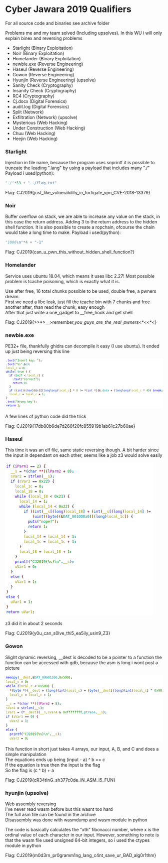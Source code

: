 

# Cyber Jawara 2019 Qualifiers

For all source code and binaries see archive folder

Problems me and my team solved (Including upsolves). In this WU i will only explain binex and reversing problems
* Starlight (Binary Exploitation)
* Noir (Binary Exploitation)
* Homelander (Binary Exploitation)
* newbie.exe (Reverse Engineering)
* Haseul (Reverse Engineering)
* Gowon (Reverse Engineering)
* Hyunjin (Reverse Engineering) (upsolve)
* Sanity Check (Cryptography)
* Insanity Check (Cryptography)
* RC4 (Cryptography)
* Cj.docx (Digital Forensics)
* audit.log (Digital Forensics)
* Split (Network)
* Exfiltration (Network) (upsolve)
* Mysterious (Web Hacking)
* Under Construction (Web Hacking)
* Chuu (Web Hacking)
* Heejin (Web Hacking)



### Starlight

Injection in file name, because the program uses snprintf it is possible to truncate the leading ".lang" by using a payload that includes many "./"
Payload i used(python): 
```python
"./"*53 + "../flag.txt"
```

Flag: CJ2019{just_like_vulnerability_in_fortigate_vpn_CVE-2018-13379}


### Noir

Buffer overflow on stack, we are able to increase any value on the stack, in this case the return address. Adding 3 to the return address to the hidden shell function. It is also possible to create a ropchain, ofcourse the chain would take a long time to make.
Payload i used(python): 
```python
"1006\n"*4 + "-1"
```

Flag: CJ2019{can_u_pwn_this_without_hidden_shell_function?}


### Homelander

Service uses ubuntu 18.04, which means it uses libc 2.27! Most possible problem is tcache poisoning, which is exactly what it is.

Use after free, 16 total chunks possible to be used, double free, a pwners dream. <br>
First we need a libc leak, just fill the tcache bin with 7 chunks and free another after, than read the chunk, easy enough <br>
After that just write a one_gadget to \_\_free_hook and get shell

Flag: CJ2019{>>\*>\_\_>remember,_you_guys_are_the_real_pwners_<\*<<\*<}


### newbie.exe

PE32+ file, thankfully ghidra can decompile it easy (I use ubuntu). It ended up just being reversing this line

![](images/newbie.png)

A few lines of python code did the trick

Flag: CJ2019{17db80b6de7d266f20fc855919b1ab61c27b60ae}


### Haseul

This time it was an elf file, same static reversing though. A bit harder since the input in dependant on each other, seems like a job z3 would solve easily

![](images/hasuel.png)

z3 did it in about 2 seconds

Flag: CJ2019{y0u_can_s0lve_thi5_ea5ily_usin9_Z3}


### Gowon

Slight dynamic reversing, \_\_dest is decoded to be a pointer to a function
the function can be accessed with gdb, because the asm is long i wont post a picture

![](images/gowon.png)

This function in short just takes 4 arrays, our input, A, B, and C and does a simple manipulation\
The equations ends up being (input - a) ^ b == c\
If the equation is true then the input is the flag\
So the flag is (c ^ b) + a

Flag: CJ2019{cR34tInG_sh377c0de_iN_ASM_i5_FUN}


### hyunjin (upsolve)

Web assembly reversing\
I've never read wasm before but this wasnt too hard\
The full asm file can be found in the archive\
Disassembly was done with wasmdump and wasm module in python

The code is basically calculates the "xth" fibonacci number, where x is the ordinal value of each character in our input. However, something to note is that the wasm file used unsigned 64-bit integers, so i used the ctypes module in python

Flag: CJ2019{m0d3rn_pr0gramm1ng_lang_c4nt_save_ur_BAD_alg0r1thm}